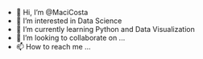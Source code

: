 - 👋 Hi, I’m @MaciCosta
- 👀 I’m interested in Data Science
- 🌱 I’m currently learning Python and Data Visualization
- 💞️ I’m looking to collaborate on ...
- 📫 How to reach me ...

<!---
MaciCosta/MaciCosta is a ✨ special ✨ repository because its `README.md` (this file) appears on your GitHub profile.
You can click the Preview link to take a look at your changes.
--->
